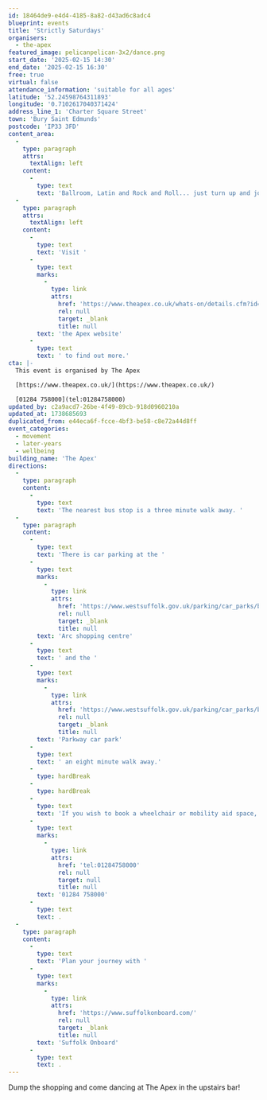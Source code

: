 ```yaml
---
id: 18464de9-e4d4-4185-8a82-d43ad6c8adc4
blueprint: events
title: 'Strictly Saturdays'
organisers:
  - the-apex
featured_image: pelicanpelican-3x2/dance.png
start_date: '2025-02-15 14:30'
end_date: '2025-02-15 16:30'
free: true
virtual: false
attendance_information: 'suitable for all ages'
latitude: '52.24598764311893'
longitude: '0.7102617040371424'
address_line_1: 'Charter Square Street'
town: 'Bury Saint Edmunds'
postcode: 'IP33 3FD'
content_area:
  -
    type: paragraph
    attrs:
      textAlign: left
    content:
      -
        type: text
        text: 'Ballroom, Latin and Rock and Roll... just turn up and join in!'
  -
    type: paragraph
    attrs:
      textAlign: left
    content:
      -
        type: text
        text: 'Visit '
      -
        type: text
        marks:
          -
            type: link
            attrs:
              href: 'https://www.theapex.co.uk/whats-on/details.cfm?id=40605'
              rel: null
              target: _blank
              title: null
        text: 'the Apex website'
      -
        type: text
        text: ' to find out more.'
cta: |-
  This event is organised by The Apex

  [https://www.theapex.co.uk/](https://www.theapex.co.uk/) 

  [01284 758000](tel:01284758000)
updated_by: c2a9acd7-26be-4f49-89cb-918d0960210a
updated_at: 1738685693
duplicated_from: e44eca6f-fcce-4bf3-be58-c8e72a44d8ff
event_categories:
  - movement
  - later-years
  - wellbeing
building_name: 'The Apex'
directions:
  -
    type: paragraph
    content:
      -
        type: text
        text: 'The nearest bus stop is a three minute walk away. '
  -
    type: paragraph
    content:
      -
        type: text
        text: 'There is car parking at the '
      -
        type: text
        marks:
          -
            type: link
            attrs:
              href: 'https://www.westsuffolk.gov.uk/parking/car_parks/bse_car_parks/cattle-market-car-park.cfm'
              rel: null
              target: _blank
              title: null
        text: 'Arc shopping centre'
      -
        type: text
        text: ' and the '
      -
        type: text
        marks:
          -
            type: link
            attrs:
              href: 'https://www.westsuffolk.gov.uk/parking/car_parks/bse_car_parks/parkway-multi-storey-car-park.cfm'
              rel: null
              target: _blank
              title: null
        text: 'Parkway car park'
      -
        type: text
        text: ' an eight minute walk away.'
      -
        type: hardBreak
      -
        type: hardBreak
      -
        type: text
        text: 'If you wish to book a wheelchair or mobility aid space, please contact the Box office on '
      -
        type: text
        marks:
          -
            type: link
            attrs:
              href: 'tel:01284758000'
              rel: null
              target: null
              title: null
        text: '01284 758000'
      -
        type: text
        text: .
  -
    type: paragraph
    content:
      -
        type: text
        text: 'Plan your journey with '
      -
        type: text
        marks:
          -
            type: link
            attrs:
              href: 'https://www.suffolkonboard.com/'
              rel: null
              target: _blank
              title: null
        text: 'Suffolk Onboard'
      -
        type: text
        text: .
---
```

Dump the shopping and come dancing at The Apex in the upstairs bar!